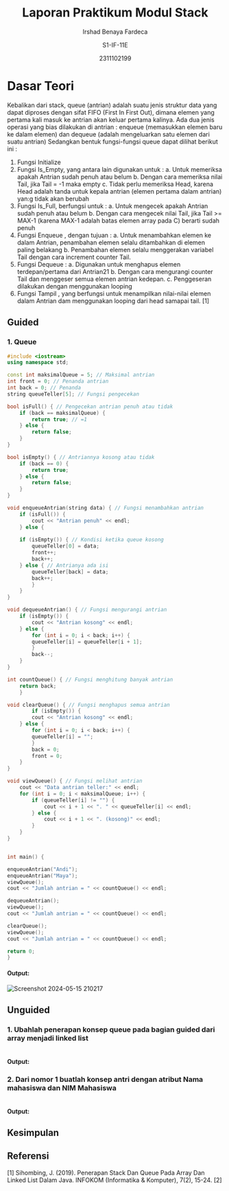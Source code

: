 # <h1 align="center">Laporan Praktikum Modul Stack</h1>
<p align="center">Irshad Benaya Fardeca</p>
<p align="center">S1-IF-11E</p>
<p align="center"> 2311102199</p>

# Dasar Teori
Kebalikan dari stack, queue (antrian) adalah suatu jenis struktur data yang dapat diproses dengan sifat FIFO (First In First Out), dimana elemen yang pertama kali masuk ke antrian akan keluar pertama kalinya. Ada
dua jenis operasi yang bias dilakukan di antrian : enqueue (memasukkan elemen baru ke dalam elemen) dan dequeue (adalah mengeluarkan satu elemen dari suatu antrian)
Sedangkan bentuk fungsi-fungsi queue dapat dilihat berikut ini :
1) Fungsi Initialize
2) Fungsi Is_Empty, yang antara lain digunakan untuk :
   a. Untuk memeriksa apakah Antrian sudah penuh atau belum
   b. Dengan cara memeriksa nilai Tail, jika Tail = -1 maka empty
   c. Tidak perlu memeriksa Head, karena Head adalah tanda untuk kepala antrian (elemen pertama dalam antrian) yan:g tidak akan berubah
3) Fungsi Is_Full, berfungsi untuk :
   a. Untuk mengecek apakah Antrian sudah penuh atau belum
   b. Dengan cara mengecek nilai Tail, jika Tail >= MAX-1 (karena MAX-1 adalah batas elemen array pada C) berarti sudah penuh
4) Fungsi Enqueue , dengan tujuan :
   a. Untuk menambahkan elemen ke dalam Antrian, penambahan elemen selalu ditambahkan di elemen paling belakang
   b. Penambahan elemen selalu menggerakan variabel Tail dengan cara increment counter Tail.
6) Fungsi Dequeue :
   a. Digunakan untuk menghapus elemen terdepan/pertama dari Antrian21
   b. Dengan cara mengurangi counter Tail dan menggeser semua elemen antrian kedepan.
   c. Penggeseran dilakukan dengan menggunakan looping
7) Fungsi Tampil , yang berfungsi untuk menampilkan nilai-nilai elemen dalam Antrian dam menggunakan looping dari head samapai tail. [1]

## Guided 
### 1. Queue
```C++
#include <iostream>
using namespace std;

const int maksimalQueue = 5; // Maksimal antrian
int front = 0; // Penanda antrian
int back = 0; // Penanda
string queueTeller[5]; // Fungsi pengecekan

bool isFull() { // Pengecekan antrian penuh atau tidak
    if (back == maksimalQueue) {
        return true; // =1
    } else {
        return false;
    }
}

bool isEmpty() { // Antriannya kosong atau tidak
    if (back == 0) {
        return true;
    } else {
        return false;
    }
}

void enqueueAntrian(string data) { // Fungsi menambahkan antrian
    if (isFull()) {
        cout << "Antrian penuh" << endl;
    } else {
        
    if (isEmpty()) { // Kondisi ketika queue kosong
        queueTeller[0] = data;
        front++;
        back++;
    } else { // Antrianya ada isi
        queueTeller[back] = data;
        back++;
        }
    }
}

void dequeueAntrian() { // Fungsi mengurangi antrian
    if (isEmpty()) {
        cout << "Antrian kosong" << endl;
    } else {
        for (int i = 0; i < back; i++) {
        queueTeller[i] = queueTeller[i + 1];
        }
        back--;
    }
}

int countQueue() { // Fungsi menghitung banyak antrian
    return back;
    }

void clearQueue() { // Fungsi menghapus semua antrian
        if (isEmpty()) {
        cout << "Antrian kosong" << endl;
    } else {
        for (int i = 0; i < back; i++) {
        queueTeller[i] = "";
        }
        back = 0;
        front = 0;
    }
}

void viewQueue() { // Fungsi melihat antrian
    cout << "Data antrian teller:" << endl;
    for (int i = 0; i < maksimalQueue; i++) {
        if (queueTeller[i] != "") {
            cout << i + 1 << ". " << queueTeller[i] << endl;
        } else {
            cout << i + 1 << ". (kosong)" << endl;
        }
    }
}


int main() {

enqueueAntrian("Andi");
enqueueAntrian("Maya");
viewQueue();
cout << "Jumlah antrian = " << countQueue() << endl;

dequeueAntrian();
viewQueue();
cout << "Jumlah antrian = " << countQueue() << endl;

clearQueue();
viewQueue();
cout << "Jumlah antrian = " << countQueue() << endl;

return 0;
}
```
#### Output:
![Screenshot 2024-05-15 210217](https://github.com/Cryoschr/Struktur-Data-Assigment/assets/161663646/e6b3d351-3e14-44ff-a993-07b4f085b923)



## Unguided
### 1. Ubahlah penerapan konsep queue pada bagian guided dari array menjadi linked list

```C++

```
#### Output:

### 2. Dari nomor 1 buatlah konsep antri dengan atribut Nama mahasiswa dan NIM Mahasiswa

```C++

```
#### Output:

## Kesimpulan

## Referensi
[1] Sihombing, J. (2019). Penerapan Stack Dan Queue Pada Array Dan Linked List Dalam Java. INFOKOM (Informatika & Komputer), 7(2), 15-24.
[2] 

